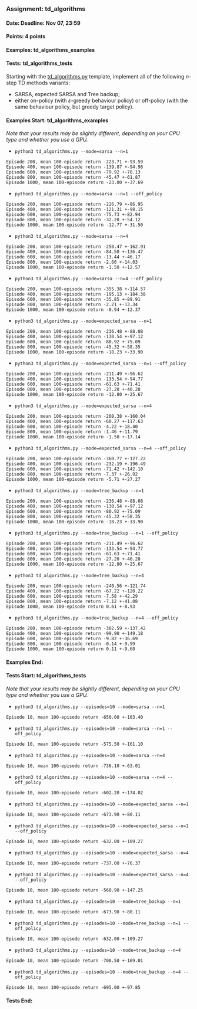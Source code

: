 ### Assignment: td_algorithms
#### Date: Deadline: Nov 07, 23:59
#### Points: 4 points
#### Examples: td_algorithms_examples
#### Tests: td_algorithms_tests

Starting with the [td_algorithms.py](https://github.com/ufal/npfl122/tree/past-2122/labs/03/td_algorithms.py)
template, implement all of the following $n$-step TD methods variants:
- SARSA, expected SARSA and Tree backup;
- either on-policy (with $ε$-greedy behaviour policy) or off-policy
  (with the same behaviour policy, but greedy target policy).

#### Examples Start: td_algorithms_examples
_Note that your results may be slightly different, depending on your CPU type and whether you use a GPU._
- `python3 td_algorithms.py --mode=sarsa --n=1`
```
Episode 200, mean 100-episode return -223.71 +-93.59
Episode 400, mean 100-episode return -139.87 +-94.98
Episode 600, mean 100-episode return -79.92 +-78.13
Episode 800, mean 100-episode return -45.47 +-61.87
Episode 1000, mean 100-episode return -23.00 +-37.69
```
- `python3 td_algorithms.py --mode=sarsa --n=1 --off_policy`
```
Episode 200, mean 100-episode return -226.79 +-86.95
Episode 400, mean 100-episode return -121.31 +-98.15
Episode 600, mean 100-episode return -75.73 +-82.94
Episode 800, mean 100-episode return -32.20 +-54.12
Episode 1000, mean 100-episode return -12.77 +-31.50
```
- `python3 td_algorithms.py --mode=sarsa --n=4`
```
Episode 200, mean 100-episode return -250.47 +-162.91
Episode 400, mean 100-episode return -84.50 +-136.47
Episode 600, mean 100-episode return -13.44 +-46.17
Episode 800, mean 100-episode return -2.66 +-14.03
Episode 1000, mean 100-episode return -1.50 +-12.57
```
- `python3 td_algorithms.py --mode=sarsa --n=4 --off_policy`
```
Episode 200, mean 100-episode return -355.38 +-114.57
Episode 400, mean 100-episode return -195.13 +-184.38
Episode 600, mean 100-episode return -35.85 +-89.91
Episode 800, mean 100-episode return -2.21 +-13.34
Episode 1000, mean 100-episode return -0.94 +-12.37
```
- `python3 td_algorithms.py --mode=expected_sarsa --n=1`
```
Episode 200, mean 100-episode return -236.48 +-88.08
Episode 400, mean 100-episode return -130.54 +-97.12
Episode 600, mean 100-episode return -80.92 +-75.09
Episode 800, mean 100-episode return -45.32 +-58.35
Episode 1000, mean 100-episode return -18.23 +-33.90
```
- `python3 td_algorithms.py --mode=expected_sarsa --n=1 --off_policy`
```
Episode 200, mean 100-episode return -211.49 +-96.62
Episode 400, mean 100-episode return -133.54 +-94.77
Episode 600, mean 100-episode return -61.63 +-71.41
Episode 800, mean 100-episode return -27.20 +-40.28
Episode 1000, mean 100-episode return -12.80 +-25.67
```
- `python3 td_algorithms.py --mode=expected_sarsa --n=4`
```
Episode 200, mean 100-episode return -208.38 +-160.04
Episode 400, mean 100-episode return -60.27 +-117.63
Episode 600, mean 100-episode return -4.22 +-18.40
Episode 800, mean 100-episode return -1.46 +-11.79
Episode 1000, mean 100-episode return -1.50 +-17.14
```
- `python3 td_algorithms.py --mode=expected_sarsa --n=4 --off_policy`
```
Episode 200, mean 100-episode return -360.77 +-127.22
Episode 400, mean 100-episode return -232.19 +-196.49
Episode 600, mean 100-episode return -71.42 +-142.10
Episode 800, mean 100-episode return -7.37 +-26.92
Episode 1000, mean 100-episode return -5.71 +-27.27
```
- `python3 td_algorithms.py --mode=tree_backup --n=1`
```
Episode 200, mean 100-episode return -236.48 +-88.08
Episode 400, mean 100-episode return -130.54 +-97.12
Episode 600, mean 100-episode return -80.92 +-75.09
Episode 800, mean 100-episode return -45.32 +-58.35
Episode 1000, mean 100-episode return -18.23 +-33.90
```
- `python3 td_algorithms.py --mode=tree_backup --n=1 --off_policy`
```
Episode 200, mean 100-episode return -211.49 +-96.62
Episode 400, mean 100-episode return -133.54 +-94.77
Episode 600, mean 100-episode return -61.63 +-71.41
Episode 800, mean 100-episode return -27.20 +-40.28
Episode 1000, mean 100-episode return -12.80 +-25.67
```
- `python3 td_algorithms.py --mode=tree_backup --n=4`
```
Episode 200, mean 100-episode return -240.56 +-121.74
Episode 400, mean 100-episode return -67.22 +-120.22
Episode 600, mean 100-episode return -7.58 +-42.29
Episode 800, mean 100-episode return -7.12 +-41.08
Episode 1000, mean 100-episode return 0.61 +-8.93
```
- `python3 td_algorithms.py --mode=tree_backup --n=4 --off_policy`
```
Episode 200, mean 100-episode return -302.59 +-137.42
Episode 400, mean 100-episode return -99.90 +-149.18
Episode 600, mean 100-episode return -9.82 +-36.69
Episode 800, mean 100-episode return -0.14 +-9.99
Episode 1000, mean 100-episode return 0.11 +-9.68
```
#### Examples End:
#### Tests Start: td_algorithms_tests
_Note that your results may be slightly different, depending on your CPU type and whether you use a GPU._
- `python3 td_algorithms.py --episodes=10 --mode=sarsa --n=1`
```
Episode 10, mean 100-episode return -650.00 +-103.40
```
- `python3 td_algorithms.py --episodes=10 --mode=sarsa --n=1 --off_policy`
```
Episode 10, mean 100-episode return -575.50 +-161.10
```
- `python3 td_algorithms.py --episodes=10 --mode=sarsa --n=4`
```
Episode 10, mean 100-episode return -736.10 +-63.01
```
- `python3 td_algorithms.py --episodes=10 --mode=sarsa --n=4 --off_policy`
```
Episode 10, mean 100-episode return -602.20 +-174.02
```
- `python3 td_algorithms.py --episodes=10 --mode=expected_sarsa --n=1`
```
Episode 10, mean 100-episode return -673.90 +-80.11
```
- `python3 td_algorithms.py --episodes=10 --mode=expected_sarsa --n=1 --off_policy`
```
Episode 10, mean 100-episode return -632.00 +-109.27
```
- `python3 td_algorithms.py --episodes=10 --mode=expected_sarsa --n=4`
```
Episode 10, mean 100-episode return -737.00 +-76.37
```
- `python3 td_algorithms.py --episodes=10 --mode=expected_sarsa --n=4 --off_policy`
```
Episode 10, mean 100-episode return -560.90 +-147.25
```
- `python3 td_algorithms.py --episodes=10 --mode=tree_backup --n=1`
```
Episode 10, mean 100-episode return -673.90 +-80.11
```
- `python3 td_algorithms.py --episodes=10 --mode=tree_backup --n=1 --off_policy`
```
Episode 10, mean 100-episode return -632.00 +-109.27
```
- `python3 td_algorithms.py --episodes=10 --mode=tree_backup --n=4`
```
Episode 10, mean 100-episode return -708.50 +-169.01
```
- `python3 td_algorithms.py --episodes=10 --mode=tree_backup --n=4 --off_policy`
```
Episode 10, mean 100-episode return -695.00 +-97.85
```
#### Tests End:

